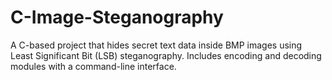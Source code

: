# C-Image-Steganography
A C-based project that hides secret text data inside BMP images using Least Significant Bit (LSB) steganography. Includes encoding and decoding modules with a command-line interface.
